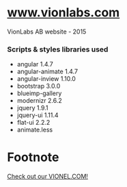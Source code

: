 # www.vionlabs.com

VionLabs AB website - 2015

### Scripts & styles libraries used 

- angular 1.4.7
- angular-animate 1.4.7
- angular-inview 1.10.0
- bootstrap 3.0.0
- blueimp-gallery
- modernizr 2.6.2
- jquery 1.9.1
- jquery-ui 1.11.4
- flat-ui 2.2.2
- animate.less

# Footnote
[Check out our VIONEL.COM!](https://www.vionel.com)
